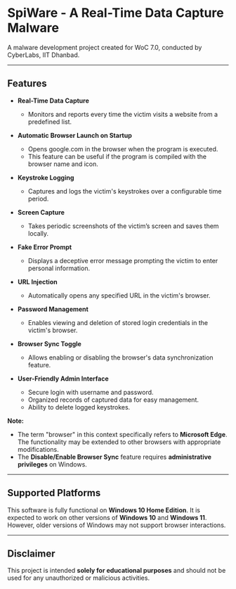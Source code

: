 # SpiWare - A Real-Time Data Capture Malware
A malware development project created for WoC 7.0, conducted by CyberLabs, IIT Dhanbad.

---

## Features

- **Real-Time Data Capture**
  - Monitors and reports every time the victim visits a website from a predefined list.
- **Automatic Browser Launch on Startup**
  - Opens google.com in the browser when the program is executed.
  - This feature can be useful if the program is compiled with the browser name and icon.
- **Keystroke Logging**
  - Captures and logs the victim's keystrokes over a configurable time period.

- **Screen Capture**
  - Takes periodic screenshots of the victim’s screen and saves them locally.

- **Fake Error Prompt**
  - Displays a deceptive error message prompting the victim to enter personal information.

- **URL Injection**
  - Automatically opens any specified URL in the victim's browser.

- **Password Management**
  - Enables viewing and deletion of stored login credentials in the victim's browser.

- **Browser Sync Toggle**
  - Allows enabling or disabling the browser's data synchronization feature.

- **User-Friendly Admin Interface**
  - Secure login with username and password.
  - Organized records of captured data for easy management.
  - Ability to delete logged keystrokes.

**Note:**
- The term "browser" in this context specifically refers to **Microsoft Edge**. The functionality may be extended to other browsers with appropriate modifications.
- The **Disable/Enable Browser Sync** feature requires **administrative privileges** on Windows.

---

## Supported Platforms

This software is fully functional on **Windows 10 Home Edition**. It is expected to work on other versions of **Windows 10** and **Windows 11**. However, older versions of Windows may not support browser interactions.

---

## Disclaimer

This project is intended **solely for educational purposes** and should not be used for any unauthorized or malicious activities.
